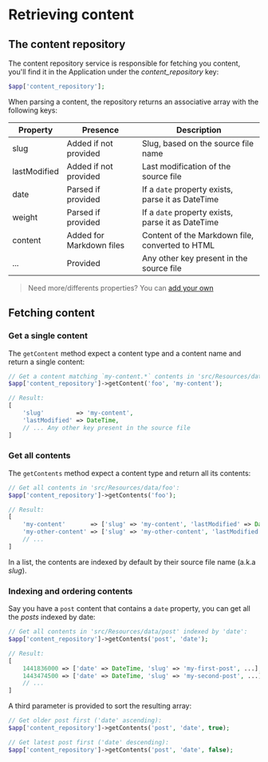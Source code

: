 # Retrieving content

## The content repository

The content repository service is responsible for fetching you content, you'll find it in the Application under the *content_repository* key:

``` php
$app['content_repository'];
```

When parsing a content, the repository returns an associative array with the following keys:

Property      | Presence                 | Description
------------- | ------------------------ | -----------------------------------
slug          | Added if not provided    | Slug, based on the source file name
lastModified  | Added if not provided    | Last modification of the source file
date          | Parsed if provided       | If a `date` property exists, parse it as DateTime
weight        | Parsed if provided       | If a `date` property exists, parse it as DateTime
content       | Added for Markdown files | Content of the Markdown file, converted to HTML
...           | Provided                 | Any other key present in the source file

> Need more/differents properties? You can [add your own](../content/property-handlers)

## Fetching content

### Get a single content

The `getContent` method expect a content type and a content name and return a single content:

``` php
// Get a content matching `my-content.*` contents in 'src/Resources/data/foo':
$app['content_repository']->getContent('foo', 'my-content');

// Result:
[
    'slug'         => 'my-content',
    'lastModified' => DateTime,
    // ... Any other key present in the source file
]
```

### Get all contents

The `getContents` method expect a content type and return all its contents:

``` php
// Get all contents in 'src/Resources/data/foo':
$app['content_repository']->getContents('foo');

// Result:
[
    'my-content'       => ['slug' => 'my-content', 'lastModified' => DateTime, ...],
    'my-other-content' => ['slug' => 'my-other-content', 'lastModified' => DateTime, ...],
    // ...
]
```

In a list, the contents are indexed by default by their source file name (a.k.a _slug_).

### Indexing and ordering contents

Say you have a `post` content that contains a `date` property, you can get all the _posts_ indexed by date:

``` php
// Get all contents in 'src/Resources/data/post' indexed by 'date':
$app['content_repository']->getContents('post', 'date');

// Result:
[
    1441836000 => ['date' => DateTime, 'slug' => 'my-first-post', ...],
    1443474500 => ['date' => DateTime, 'slug' => 'my-second-post', ...],
    // ...
]
```

A third parameter is provided to sort the resulting array:

``` php
// Get older post first ('date' ascending):
$app['content_repository']->getContents('post', 'date', true);

// Get latest post first ('date' descending):
$app['content_repository']->getContents('post', 'date', false);
```
